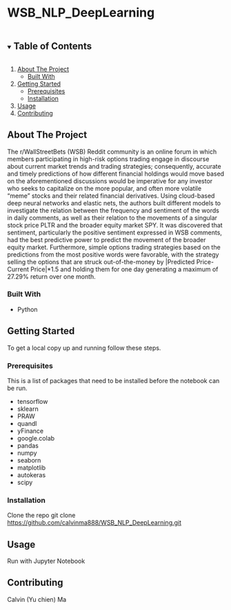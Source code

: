 # WSB_NLP_DeepLearning

<!-- TABLE OF CONTENTS -->
<details open="open">
  <summary><h2 style="display: inline-block">Table of Contents</h2></summary>
  <ol>
    <li>
      <a href="#about-the-project">About The Project</a>
      <ul>
        <li><a href="#built-with">Built With</a></li>
      </ul>
    </li>
    <li>
      <a href="#getting-started">Getting Started</a>
      <ul>
        <li><a href="#prerequisites">Prerequisites</a></li>
        <li><a href="#installation">Installation</a></li>
      </ul>
    </li>
    <li><a href="#usage">Usage</a></li>
    <li><a href="#contributing">Contributing</a></li>
  </ol>
</details>


<!-- ABOUT THE PROJECT -->
## About The Project
The r/WallStreetBets (WSB) Reddit community is an online forum in which members participating in high-risk options trading engage in discourse about current market trends and trading strategies; consequently, accurate and timely predictions of how different financial holdings would move based on the aforementioned discussions would be imperative for any investor who seeks to capitalize on the more popular, and often more volatile “meme” stocks and their related financial derivatives. Using cloud-based deep neural networks and elastic nets, the authors built different models to investigate the relation between the frequency and sentiment of the words in daily comments, as well as their relation to the movements of a singular stock price PLTR and the broader equity market SPY. It was discovered that sentiment, particularly the positive sentiment expressed in WSB comments, had the best predictive power to predict the movement of the broader equity market. Furthermore, simple options trading strategies based on the predictions from the most positive words were favorable, with the strategy selling the options that are struck out-of-the-money by |Predicted Price-Current Price|*1.5 and holding them for one day generating a maximum of 27.29% return over one month.


### Built With

* []()Python


<!-- GETTING STARTED -->
## Getting Started

To get a local copy up and running follow these steps.

### Prerequisites

This is a list of packages that need to be installed before the notebook can be run.
* tensorflow
* sklearn
* PRAW
* quandl
* yFinance
* google.colab
* pandas
* numpy
* seaborn
* matplotlib
* autokeras
* scipy


### Installation

Clone the repo
git clone https://github.com/calvinma888/WSB_NLP_DeepLearning.git
   

<!-- USAGE EXAMPLES -->
## Usage

Run with Jupyter Notebook


<!-- CONTRIBUTING -->
## Contributing

Calvin (Yu chien) Ma
